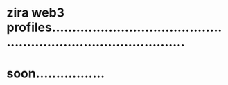 # zira web3 profiles......................................................................................
# soon.................
